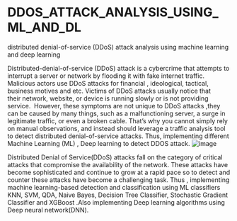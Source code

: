 # DDOS_ATTACK_ANALYSIS_USING_ML_AND_DL
distributed denial-of-service (DDoS) attack analysis using machine learning and deep learning

Distributed-denial-of-service (DDoS) attack is a cybercrime that attempts to interrupt a server or network by flooding it with fake internet traffic. Malicious actors use DDoS attacks for financial , ideological, tactical, business motives and etc.
Victims of DDoS attacks usually notice that their network, website, or device is running slowly or is not providing service. 
However, these symptoms are not unique to DDoS attacks ,they can be caused by many things, such as a malfunctioning server, a surge in legitimate traffic, or even a broken cable. That’s why you cannot simply rely on manual observations, and instead should leverage a traffic analysis tool to detect distributed denial-of-service attacks. Thus, implementing different Machine Learning (ML) , Deep learning to detect DDOS attack.
![image](https://github.com/Navodayavarmak/DDOS_ATTACK_ANALYSIS_USING_ML_AND_DL/assets/89587007/ffa27e32-fee5-46e6-b655-92360659050f)

Distributed Denial of Service(DDoS) attacks fall on the category of critical attacks that compromise the availability of the network. These attacks have become sophisticated and continue to grow at a rapid pace so to detect and counter these attacks have become a challenging task. Thus , implementing machine learning-based detection and classification using ML classifiers KNN, SVM, QDA, Naive Bayes, Decision Tree Classifier, Stochastic Gradient Classifier and XGBoost .Also implementing Deep learning algorithms using Deep neural network(DNN).

